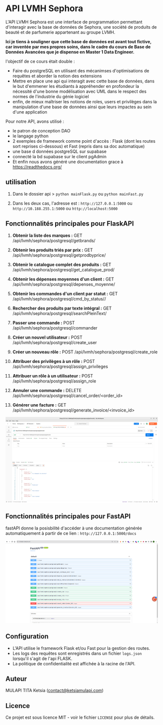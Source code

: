 # API LVMH Sephora

L'API LVMH Sephora est une interface de programmation permettant d'interagir avec la base de données de Sephora, une société de produits de beauté et de parfumerie appartenant au groupe LVMH.

**Ici je tiens à souligner que cette base de données est avant tout fictive, car inventée par mes propres soins,
dans le cadre du cours de Base de Données Avancées que je dispense en Master 1 Data Engineer.**

l'objectif de ce cours était double : 

- Faire du postgreSQL en utilisant des mécanimses d'optimisations de requêtes et aborder la notion des extensions
- Mettre en place une api qui interagit avec cette base de données, dans le but d'emmener les étudiants à appréhender en profondeur la nécessité 
d'une bonne modélisation avec UML dans le respect des normes de l'industrie du génie logiciel
- enfin, de mieux maîtriser les notions de roles, users et privilèges dans la manipulation d'une base de données ainsi que leurs impactes au sein d'une application

Pour notre API, avons utilisé :

- le patron de conception DAO
- le langage python
- 2 exemples de framework comme point d'accès : Flask (dont les routes sort reprises ci-dessous) et Fast (repris dans sa doc automatique)
- une base d données postgreSQL sur supabase
- connecté la bd supabase sur le client pgAdmin
- Et enfin nous avons généré une documentation grace à https://readthedocs.org/

## utilisation

1. Dans le dossier api > `python mainFlask.py` ou `python mainFast.py`

2. Dans les deux cas, l'adresse est :  `http://127.0.0.1:5000` ou `http://10.188.255.1:5000` ou `http://localhost:5000`

## Fonctionnalités principales pour FlaskAPI

1. **Obtenir la liste des marques :** GET /api/lvmh/sephora/postgresql/getbrands/


2. **Obtenir les produits triés par prix :** GET /api/lvmh/sephora/postgresql/getprodbyprice/


3. **Obtenir le catalogue complet des produits :** GET /api/lvmh/sephora/postgresql/get_catalogue_prod/


4. **Obtenir les dépenses moyennes d'un client :** GET /api/lvmh/sephora/postgresql/depenses_moyenne/<idCustomer>


5. **Obtenir les commandes d'un client par statut :** GET /api/lvmh/sephora/postgresql/cmd_by_status/<idCustomer>/<status>


6. **Rechercher des produits par texte intégral :** GET /api/lvmh/sephora/postgresql/searchPleinText/<keyword>


7. **Passer une commande :** POST /api/lvmh/sephora/postgresql/commander


8. **Créer un nouvel utilisateur :** POST /api/lvmh/sephora/postgresql/create_user


9. **Créer un nouveau rôle :** POST /api/lvmh/sephora/postgresql/create_role


10. **Attribuer des privilèges à un rôle :** POST /api/lvmh/sephora/postgresql/assign_privileges


11. **Attribuer un rôle à un utilisateur :** POST /api/lvmh/sephora/postgresql/assign_role


12. **Annuler une commande :** DELETE /api/lvmh/sephora/postgresql/cancel_order/<order_id>


13. **Générer une facture :** GET /api/lvmh/sephora/postgresql/generate_invoice/<invoice_id>

![img.png](utils/imgFlask.png)

## Fonctionnalités principales pour FastAPI

fastAPI donne la posisbilité d'accéder à une documentation générée automatiquement à partir de ce lien : 
`http://127.0.0.1:5000/docs`

![img.png](utils/img.png)

## Configuration

- L'API utilise le framework Flask et/ou Fast pour la gestion des routes.
- Les logs des requêtes sont enregistrés dans un fichier `logs.json` lorsqu'il s'agit de l'api FLASK.
- La politique de confidentialité est affichée à la racine de l'API.

## Auteur

MULAPI TITA Ketsia (contact@ketsiamulapi.com)

## Licence

Ce projet est sous licence MIT - voir le fichier `LICENSE` pour plus de détails.
